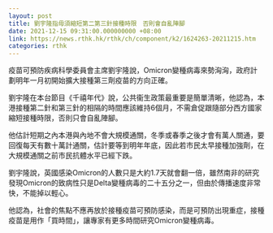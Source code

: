 ```yaml
---
layout: post
title: 劉宇隆指毋須縮短第二第三針接種時限　否則會自亂陣腳
date: 2021-12-15 09:31:00.000000000 +08:00
link: https://news.rthk.hk/rthk/ch/component/k2/1624263-20211215.htm
categories: rthk
---
```


疫苗可預防疾病科學委員會主席劉宇隆說，Omicron變種病毒來勢洶洶，政府計劃明年一月初開始擴大接種第三劑疫苗的方向正確。

劉宇隆在本台節目《千禧年代》說，公共衞生政策最重要是簡單清晰，他認為，本港接種第二針和第三針的相隔的時間應該維持6個月，不需倉促跟隨部分西方國家縮短接種時限，否則只會自亂陣腳。

他估計短期之內本港與內地不會大規模通關，冬季或春季之後才會有萬人關通，要回復每天有數十萬計通關，估計要等到明年年底，因此若市民太早接種加強劑，在大規模通關之前市民抗體水平已經下跌。

劉宇隆說，英國感染Omicron的人數只是大約1.7天就會翻一倍，雖然南非的研究發現Omicron的致病性只是Delta變種病毒的二十五分之一，但由於傳播速度非常快，不能掉以輕心。

他認為，社會的焦點不應再放於接種疫苗可預防感染，而是可預防出現重症，接種疫苗是用作「買時間」，讓專家有更多時間研究Omicron變種病毒。
